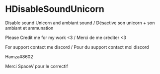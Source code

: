 # HDisableSoundUnicorn
Disable sound Unicorn and ambiant sound / Désactive son unicorn + son ambiant et ammunation

Please Credit me for my work <3 / Merci de me créditer <3

For support contact me discord / Pour du support contact moi discord 

Hamza#8602

Merci SpaceV pour le correctif 
